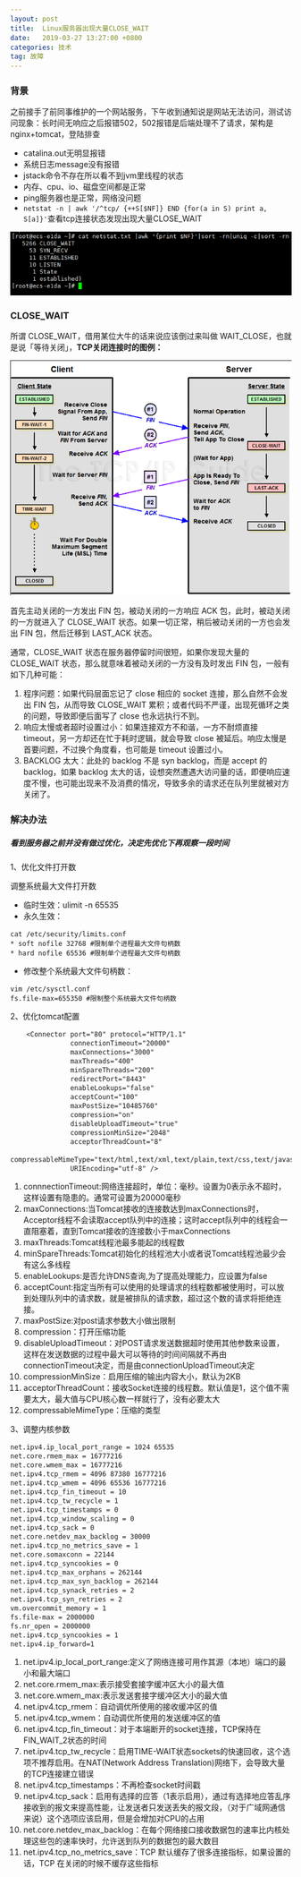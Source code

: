 ```yaml
---
layout: post
title:  Linux服务器出现大量CLOSE_WAIT
date:   2019-03-27 13:27:00 +0800
categories: 技术
tag: 故障
---
```


### 背景

之前接手了前同事维护的一个网站服务，下午收到通知说是网站无法访问，测试访问现象：长时间无响应之后报错502，502报错是后端处理不了请求，架构是nginx+tomcat，登陆排查

- catalina.out无明显报错
- 系统日志message没有报错
- jstack命令不存在所以看不到jvm里线程的状态
- 内存、cpu、io、磁盘空间都是正常
- ping服务器也是正常，网络没问题
- `netstat -n | awk '/^tcp/ {++S[$NF]} END {for(a in S) print a, S[a]}'`查看tcp连接状态发现出现大量CLOSE_WAIT


![大量CLOSE_WAIT](/img/in-post/2019-03-27-服务器出现大量CLOSE-WAIT/CLOSE_WAIT02.png)

### CLOSE_WAIT

所谓 CLOSE_WAIT，借用某位大牛的话来说应该倒过来叫做 WAIT_CLOSE，也就是说「等待关闭」，**TCP关闭连接时的图例：**

![TCP关闭连接](/img/in-post/2019-03-27-服务器出现大量CLOSE-WAIT/CLOSE_WAIT01.png)


首先主动关闭的一方发出 FIN 包，被动关闭的一方响应 ACK 包，此时，被动关闭的一方就进入了 CLOSE_WAIT 状态。如果一切正常，稍后被动关闭的一方也会发出 FIN 包，然后迁移到 LAST_ACK 状态。

通常，CLOSE_WAIT 状态在服务器停留时间很短，如果你发现大量的 CLOSE_WAIT 状态，那么就意味着被动关闭的一方没有及时发出 FIN 包，一般有如下几种可能：

1. 程序问题：如果代码层面忘记了 close 相应的 socket 连接，那么自然不会发出 FIN 包，从而导致 CLOSE_WAIT 累积；或者代码不严谨，出现死循环之类的问题，导致即便后面写了 close 也永远执行不到。
2. 响应太慢或者超时设置过小：如果连接双方不和谐，一方不耐烦直接 timeout，另一方却还在忙于耗时逻辑，就会导致 close 被延后。响应太慢是首要问题，不过换个角度看，也可能是 timeout 设置过小。
3. BACKLOG 太大：此处的 backlog 不是 syn backlog，而是 accept 的 backlog，如果 backlog 太大的话，设想突然遭遇大访问量的话，即便响应速度不慢，也可能出现来不及消费的情况，导致多余的请求还在队列里就被对方关闭了。

### 解决办法

##### 看到服务器之前并没有做过优化，决定先优化下再观察一段时间

1、优化文件打开数

调整系统最大文件打开数

 - 临时生效：ulimit -n 65535
 - 永久生效：

```
cat /etc/security/limits.conf
* soft nofile 32768 #限制单个进程最大文件句柄数
* hard nofile 65536 #限制单个进程最大文件句柄数
```
 
 - 修改整个系统最大文件句柄数：

```
vim /etc/sysctl.conf
fs.file-max=655350 #限制整个系统最大文件句柄数
```

2、优化tomcat配置

```
    <Connector port="80" protocol="HTTP/1.1"
               connectionTimeout="20000"
               maxConnections="3000"
               maxThreads="400"
               minSpareThreads="200"
               redirectPort="8443"
               enableLookups="false" 
               acceptCount="100" 
               maxPostSize="10485760" 
               compression="on" 
               disableUploadTimeout="true" 
               compressionMinSize="2048" 
               acceptorThreadCount="8" 
               compressableMimeType="text/html,text/xml,text/plain,text/css,text/javascript,application/javascript" 
               URIEncoding="utf-8" />
```

1. connnectionTimeout:网络连接超时，单位：毫秒。设置为0表示永不超时，这样设置有隐患的。通常可设置为20000毫秒
2. maxConnections:当Tomcat接收的连接数达到maxConnections时，Acceptor线程不会读取accept队列中的连接；这时accept队列中的线程会一直阻塞着，直到Tomcat接收的连接数小于maxConnections
3. maxThreads:Tomcat线程池最多能起的线程数
4. minSpareThreads:Tomcat初始化的线程池大小或者说Tomcat线程池最少会有这么多线程
5. enableLookups:是否允许DNS查询,为了提高处理能力，应设置为false
6. acceptCount:指定当所有可以使用的处理请求的线程数都被使用时，可以放到处理队列中的请求数，就是被排队的请求数，超过这个数的请求将拒绝连接。
7. maxPostSize:对post请求参数大小做出限制
8. compression：打开压缩功能
9. disableUploadTimeout：对POST请求发送数据超时使用其他参数来设置，这样在发送数据的过程中最大可以等待的时间间隔就不再由connectionTimeout决定，而是由connectionUploadTimeout决定
10. compressionMinSize：启用压缩的输出内容大小，默认为2KB
11. acceptorThreadCount：接收Socket连接的线程数。默认值是1，这个值不需要太大，最大值与CPU核心数一样就行了，没有必要太大
12. compressableMimeType：压缩的类型

3、调整内核参数

```
net.ipv4.ip_local_port_range = 1024 65535
net.core.rmem_max = 16777216
net.core.wmem_max = 16777216
net.ipv4.tcp_rmem = 4096 87380 16777216
net.ipv4.tcp_wmem = 4096 65536 16777216
net.ipv4.tcp_fin_timeout = 10
net.ipv4.tcp_tw_recycle = 1
net.ipv4.tcp_timestamps = 0
net.ipv4.tcp_window_scaling = 0
net.ipv4.tcp_sack = 0
net.core.netdev_max_backlog = 30000
net.ipv4.tcp_no_metrics_save = 1
net.core.somaxconn = 22144
net.ipv4.tcp_syncookies = 0
net.ipv4.tcp_max_orphans = 262144
net.ipv4.tcp_max_syn_backlog = 262144
net.ipv4.tcp_synack_retries = 2
net.ipv4.tcp_syn_retries = 2
vm.overcommit_memory = 1
fs.file-max = 2000000
fs.nr_open = 2000000
net.ipv4.tcp_syncookies = 1
net.ipv4.ip_forward=1
```

1. net.ipv4.ip_local_port_range:定义了网络连接可用作其源（本地）端口的最小和最大端口
2. net.core.rmem_max:表示接受套接字缓冲区大小的最大值
3. net.core.wmem_max:表示发送套接字缓冲区大小的最大值
4. net.ipv4.tcp_rmem：自动调优所使用的接收缓冲区的值
5. net.ipv4.tcp_wmem：自动调优所使用的发送缓冲区的值
6. net.ipv4.tcp_fin_timeout：对于本端断开的socket连接，TCP保持在FIN_WAIT_2状态的时间
7. net.ipv4.tcp_tw_recycle：启用TIME-WAIT状态sockets的快速回收，这个选项不推荐启用。在NAT(Network Address Translation)网络下，会导致大量的TCP连接建立错误
8. net.ipv4.tcp_timestamps：不再检查socket时间戳
9. net.ipv4.tcp_sack：启用有选择的应答（1表示启用），通过有选择地应答乱序接收到的报文来提高性能，让发送者只发送丢失的报文段，（对于广域网通信来说）这个选项应该启用，但是会增加对CPU的占用
10. net.core.netdev_max_backlog：在每个网络接口接收数据包的速率比内核处理这些包的速率快时，允许送到队列的数据包的最大数目
11. net.ipv4.tcp_no_metrics_save：TCP 默认缓存了很多连接指标，如果设置的话，TCP 在关闭的时候不缓存这些指标
